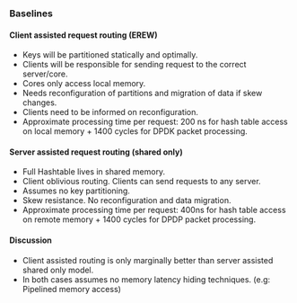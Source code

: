 ### Baselines ###

#### Client assisted request routing (EREW) ####

* Keys will be partitioned statically and optimally.
* Clients will be responsible for sending request to the correct server/core.
* Cores only access local memory.
* Needs reconfiguration of partitions and migration of data if skew changes.
* Clients need to be informed on reconfiguration.
* Approximate processing time per request: 200 ns for hash table access on local memory + 1400 cycles for DPDK packet processing.

#### Server assisted request routing (shared only) ####

* Full Hashtable lives in shared memory.
* Client oblivious routing. Clients can send requests to any server.
* Assumes no key partitioning.
* Skew resistance. No reconfiguration and data migration.
* Approximate processing time per request: 400ns for hash table access on remote memory + 1400 cycles for DPDP packet processing.

#### Discussion ####

* Client assisted routing is only marginally better than server assisted shared only model.
* In both cases assumes no memory latency hiding techniques. (e.g: Pipelined memory access)
